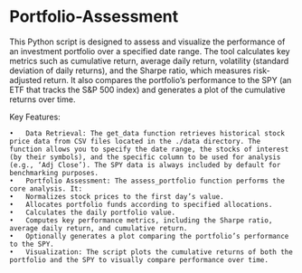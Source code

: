 # Portfolio-Assessment

This Python script is designed to assess and visualize the performance of an investment portfolio over a specified date range. The tool calculates key metrics such as cumulative return, average daily return, volatility (standard deviation of daily returns), and the Sharpe ratio, which measures risk-adjusted return. It also compares the portfolio’s performance to the SPY (an ETF that tracks the S&P 500 index) and generates a plot of the cumulative returns over time.

Key Features:

	•	Data Retrieval: The get_data function retrieves historical stock price data from CSV files located in the ./data directory. The function allows you to specify the date range, the stocks of interest (by their symbols), and the specific column to be used for analysis (e.g., ‘Adj Close’). The SPY data is always included by default for benchmarking purposes.
	•	Portfolio Assessment: The assess_portfolio function performs the core analysis. It:
	•	Normalizes stock prices to the first day’s value.
	•	Allocates portfolio funds according to specified allocations.
	•	Calculates the daily portfolio value.
	•	Computes key performance metrics, including the Sharpe ratio, average daily return, and cumulative return.
	•	Optionally generates a plot comparing the portfolio’s performance to the SPY.
	•	Visualization: The script plots the cumulative returns of both the portfolio and the SPY to visually compare performance over time.
